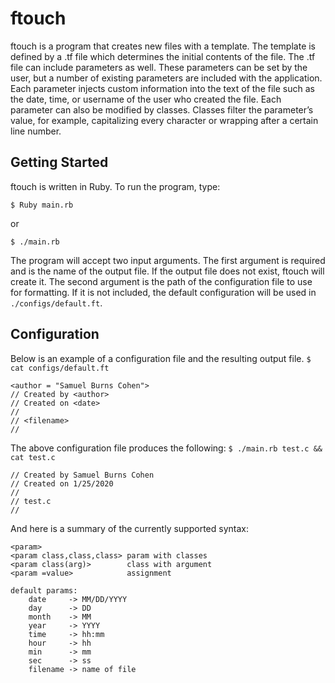 # ftouch

ftouch is a program that creates new files with a template. The template is defined by a .tf file which determines the initial contents of the file. The .tf file can include parameters as well. These parameters can be set by the user, but a number of existing parameters are included with the application. Each parameter injects custom information into the text of the file such as the date, time, or username of the user who created the file. Each parameter can also be modified by classes. Classes filter the parameter’s value, for example, capitalizing every character or wrapping after a certain line number. 

## Getting Started

ftouch is written in Ruby. To run the program, type:
```
$ Ruby main.rb 
```
or
```
$ ./main.rb
```
The program will accept two input arguments. The first argument is required and is the name of the output file. If the output file does not exist, ftouch will create it. The second argument is the path of the configuration file to use for formatting. If it is not included, the default configuration will be used in `./configs/default.ft`.

## Configuration
Below is an example of a configuration file and the resulting output file.
`$ cat configs/default.ft`
```
<author = "Samuel Burns Cohen">
// Created by <author>
// Created on <date>
//
// <filename>
// 
```
The above configuration file produces the following:
`$ ./main.rb test.c && cat test.c`
```
// Created by Samuel Burns Cohen
// Created on 1/25/2020
//
// test.c
//
```
And here is a summary of the currently supported syntax:
```
<param>
<param class,class,class> param with classes
<param class(arg)>        class with argument
<param =value>            assignment

default params:
    date     -> MM/DD/YYYY
    day      -> DD
    month    -> MM
    year     -> YYYY
    time     -> hh:mm
    hour     -> hh
    min      -> mm
    sec      -> ss
    filename -> name of file
```